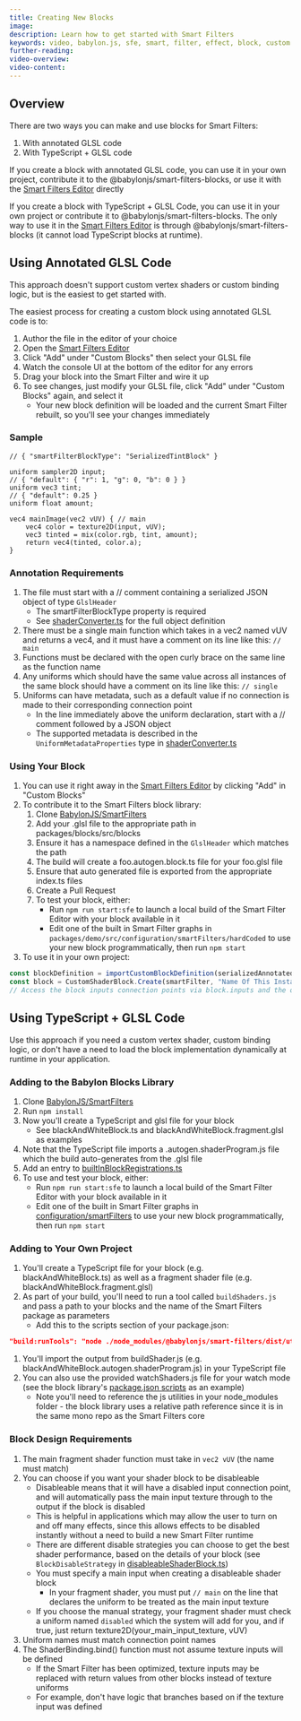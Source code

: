 ```yaml
---
title: Creating New Blocks
image:
description: Learn how to get started with Smart Filters
keywords: video, babylon.js, sfe, smart, filter, effect, block, custom
further-reading:
video-overview:
video-content:
---
```


## Overview

There are two ways you can make and use blocks for Smart Filters:

1. With annotated GLSL code
1. With TypeScript + GLSL code

If you create a block with annotated GLSL code, you can use it in your own project, contribute it to the @babylonjs/smart-filters-blocks, or use it with the [Smart Filters Editor](https://sfe.babylonjs.com) directly

If you create a block with TypeScript + GLSL Code, you can use it in your own project or contribute it to @babylonjs/smart-filters-blocks. The only way to use it in the [Smart Filters Editor](https://sfe.babylonjs.com) is through @babylonjs/smart-filters-blocks (it cannot load TypeScript blocks at runtime).

## Using Annotated GLSL Code

This approach doesn't support custom vertex shaders or custom binding logic, but is the easiest to get started with.

The easiest process for creating a custom block using annotated GLSL code is to:

1. Author the file in the editor of your choice
1. Open the [Smart Filters Editor](https://sfe.babylonjs.com)
1. Click "Add" under "Custom Blocks" then select your GLSL file
1. Watch the console UI at the bottom of the editor for any errors
1. Drag your block into the Smart Filter and wire it up
1. To see changes, just modify your GLSL file, click "Add" under "Custom Blocks" again, and select it
   - Your new block definition will be loaded and the current Smart Filter rebuilt, so you'll see your changes immediately

### Sample

```annotated-GLSL
// { "smartFilterBlockType": "SerializedTintBlock" }

uniform sampler2D input;
// { "default": { "r": 1, "g": 0, "b": 0 } }
uniform vec3 tint;
// { "default": 0.25 }
uniform float amount;

vec4 mainImage(vec2 vUV) { // main
    vec4 color = texture2D(input, vUV);
    vec3 tinted = mix(color.rgb, tint, amount);
    return vec4(tinted, color.a);
}
```

### Annotation Requirements

1. The file must start with a // comment containing a serialized JSON object of type `GlslHeader`
   - The smartFilterBlockType property is required
   - See [shaderConverter.ts](https://github.com/BabylonJS/SmartFilters/blob/main/packages/core/src/utils/buildTools/shaderConverter.ts) for the full object definition
1. There must be a single main function which takes in a vec2 named vUV and returns a vec4, and it must have a comment on its line like this:
   `// main`
1. Functions must be declared with the open curly brace on the same line as the function name
1. Any uniforms which should have the same value across all instances of the same block should have a comment on its line like this:
   `// single`
1. Uniforms can have metadata, such as a default value if no connection is made to their corresponding connection point
   - In the line immediately above the uniform declaration, start with a // comment followed by a JSON object
   - The supported metadata is described in the `UniformMetadataProperties` type in [shaderConverter.ts](https://github.com/BabylonJS/SmartFilters/blob/main/packages/core/src/utils/buildTools/shaderConverter.ts)

### Using Your Block

1. You can use it right away in the [Smart Filters Editor](https://sfe.babylonjs.com) by clicking "Add" in "Custom Blocks"
1. To contribute it to the Smart Filters block library:
   1. Clone [BabylonJS/SmartFilters](https://github.com/BabylonJS/SmartFilters)
   1. Add your .glsl file to the appropriate path in packages/blocks/src/blocks
   1. Ensure it has a namespace defined in the `GlslHeader` which matches the path
   1. The build will create a foo.autogen.block.ts file for your foo.glsl file
   1. Ensure that auto generated file is exported from the appropriate index.ts files
   1. Create a Pull Request
   1. To test your block, either:
      - Run `npm run start:sfe` to launch a local build of the Smart Filter Editor with your block available in it
      - Edit one of the built in Smart Filter graphs in `packages/demo/src/configuration/smartFilters/hardCoded` to use your new block programmatically, then run `npm start`
1. To use it in your own project:

```typescript
const blockDefinition = importCustomBlockDefinition(serializedAnnotatedGlsl);
const block = CustomShaderBlock.Create(smartFilter, "Name Of This Instance", blockDefinition);
// Access the block inputs connection points via block.inputs and the output connection point via .output
```

## Using TypeScript + GLSL Code

Use this approach if you need a custom vertex shader, custom binding logic, or don't have a need to load the block implementation dynamically at runtime in your application.

### Adding to the Babylon Blocks Library

1. Clone [BabylonJS/SmartFilters](https://github.com/BabylonJS/SmartFilters)
1. Run `npm install`
1. Now you'll create a TypeScript and glsl file for your block
   - See blackAndWhiteBlock.ts and blackAndWhiteBlock.fragment.glsl as examples
1. Note that the TypeScript file imports a .autogen.shaderProgram.js file which the build auto-generates from the .glsl file
1. Add an entry to [builtInBlockRegistrations.ts](https://github.com/BabylonJS/SmartFilters/blob/main/packages/blocks/src/registration/builtInBlockRegistrations.ts)
1. To use and test your block, either:
   - Run `npm run start:sfe` to launch a local build of the Smart Filter Editor with your block available in it
   - Edit one of the built in Smart Filter graphs in [configuration/smartFilters](https://github.com/BabylonJS/SmartFilters/tree/main/packages/demo/src/configuration/smartFilters/hardCoded) to use your new block programmatically, then run `npm start`

### Adding to Your Own Project

1. You'll create a TypeScript file for your block (e.g. blackAndWhiteBlock.ts) as well as a fragment shader file (e.g. blackAndWhiteBlock.fragment.glsl)
1. As part of your build, you'll need to run a tool called `buildShaders.js` and pass a path to your blocks and the name of the Smart Filters package as parameters
   - Add this to the scripts section of your package.json:

```package.json
"build:runTools": "node ./node_modules/@babylonjs/smart-filters/dist/utils/buildTools/buildShaders.js ./src/blocks @babylonjs/smart-filters",
```

1. You'll import the output from buildShader.js (e.g. blackAndWhiteBlock.autogen.shaderProgram.js) in your TypeScript file
1. You can also use the provided watchShaders.js file for your watch mode (see the block library's [package.json scripts](https://github.com/BabylonJS/SmartFilters/blob/main/packages/blocks/package.json) as an example)
   - Note you'll need to reference the js utilities in your node_modules folder - the block library uses a relative path reference since it is in the same mono repo as the Smart Filters core

### Block Design Requirements

1. The main fragment shader function must take in `vec2 vUV` (the name must match)
1. You can choose if you want your shader block to be disableable
   - Disableable means that it will have a disabled input connection point, and will automatically pass the main input texture through to the output if the block is disabled
   - This is helpful in applications which may allow the user to turn on and off many effects, since this allows effects to be disabled instantly without a need to build a new Smart Filter runtime
   - There are different disable strategies you can choose to get the best shader performance, based on the details of your block (see `BlockDisableStrategy` in [disableableShaderBlock.ts](https://github.com/BabylonJS/SmartFilters/blob/main/packages/core/src/blockFoundation/disableableShaderBlock.ts))
   - You must specify a main input when creating a disableable shader block
     - In your fragment shader, you must put `// main` on the line that declares the uniform to be treated as the main input texture
   - If you choose the manual strategy, your fragment shader must check a uniform named `disabled` which the system will add for you, and if true, just return texture2D(your_main_input_texture, vUV)
1. Uniform names must match connection point names
1. The ShaderBinding.bind() function must not assume texture inputs will be defined
   - If the Smart Filter has been optimized, texture inputs may be replaced with return values from other blocks instead of texture uniforms
   - For example, don't have logic that branches based on if the texture input was defined
